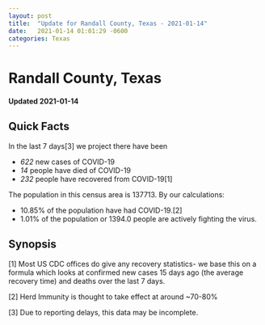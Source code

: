 ```yaml
---
layout: post
title:  "Update for Randall County, Texas - 2021-01-14"
date:   2021-01-14 01:01:29 -0600
categories: Texas
---
```


# Randall County, Texas
#### Updated 2021-01-14

## Quick Facts

In the last 7 days[3] we project there have been
- *622* new cases of COVID-19
- *14* people have died of COVID-19
- *232* people have recovered from COVID-19[1]

The population in this census area is 137713. By our calculations:
- 10.85% of the population have had COVID-19.[2]
- 1.01% of the population or 1394.0 people are actively fighting the virus.

## Synopsis




[1] Most US CDC offices do give any recovery statistics- we base this on a formula which looks at confirmed new cases
15 days ago (the average recovery time) and deaths over the last 7 days.

[2] Herd Immunity is thought to take effect at around ~70-80%

[3] Due to reporting delays, this data may be incomplete.
 
    